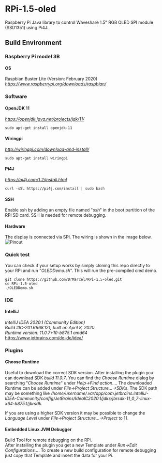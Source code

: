 # RPi-1.5-oled
Raspberry Pi Java library to control Waveshare 1.5" RGB OLED SPI module (SSD1351) using Pi4J.

## Build Environment

### Raspberry Pi model 3B

#### OS

Raspbian Buster Lite (Version: February 2020)  
*https://www.raspberrypi.org/downloads/raspbian/*

### Software

#### OpenJDK 11

*https://openjdk.java.net/projects/jdk/11/*

`sudo apt-get install openjdk-11`

#### Wiringpi

*http://wiringpi.com/download-and-install/*

`sudo apt-get install wiringpi`

#### Pi4J

*https://pi4j.com/1.2/install.html*

`curl -sSL https://pi4j.com/install | sudo bash`

#### SSH

Enable ssh by adding an empty file named "*ssh*" in the boot partition of the RPi SD card.
SSH is needed for remote debugging.

#### Hardware

The display is connected via SPI. The wiring is shown in the image below.
![Pinout](https://github.com/DrMarcel/RPi-1.5-OLED/blob/master/GPIO-Pinout-Diagram-OLED.png "GPIO wiring")

### Quick test

You can check if your setup works by simply cloning this repo directly to your RPi and run "*OLEDDemo.sh*".
This will run the pre-compiled oled demo.

`git clone https://github.com/DrMarcel/RPi-1.5-oled.git`  
`cd RPi-1.5-oled`  
`./OLEDDemo.sh`  

### IDE

#### IntelliJ

*IntelliJ IDEA 2020.1 (Community Edition)*  
*Build #IC-201.6668.121, built on April 8, 2020*  
*Runtime version: 11.0.7+10-b875.1 amd64*  
https://www.jetbrains.com/de-de/idea/  

### Plugins

#### Choose Runtime

Useful to download the correct SDK version. 
After installing the plugin you can download SDK *build 11.0.7*.
You can find the *Choose Runtime* dialog by searching "*Choose Runtime*" under *Help->Find action...*. 
The downloaded Runtime can be added under *File->Project Structure...->SDKs*. 
The SDK path may be something like */home/username/.var/app/com.jetbrains.IntelliJ-IDEA-Community/config/JetBrains/IdeaIC2020.1/jdks/jbrsdk-11_0_7-linux-x64-b875.1/jbrsdk*.

If you are using a higher SDK version it may be possible to change the *Language Level* under *File->Project Structure...->Project* to 11. 

#### Embedded Linux JVM Debugger

Build Tool for remote debugging on the RPi.  
After installing the plugin you get a new Template under *Run->Edit Configurations...*. 
To create a new build configuration for remote debugging just copy that Template and insert the data for your Pi.  
